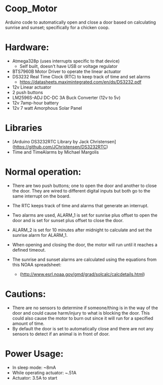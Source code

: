 # Coop_Motor
Arduino code to automatically open and close a door based on calculating sunrise and sunset; specifically for a chicken coop.

# Hardware: 
  * Atmega328p (uses interrupts specific to that device)
      * Self built, doesn't have USB or voltage regulator
  * BTS7960B Motor Driver to operate the linear actuator
  * DS3232 Real Time Clock (RTC) to keep track of time and set alarms
      * https://datasheets.maximintegrated.com/en/ds/DS3232.pdf
  * 12v Linear actuator
  * 2 push buttons
  * LM2596S-ADJ DC-DC 3A Buck Converter (12v to 5v)
  * 12v 7amp-hour battery
  * 12v 7 watt Amorphous Solar Panel

# Libraries  
  * [Arduino DS3232RTC Library by Jack Christensen] (https://github.com/JChristensen/DS3232RTC)
  * Time and TimeAlarms by Michael Margolis
  
# Normal operation:
  
* There are two push buttons; one to open the door and another to close the door.  They are wired to different digital inputs but both go to the same interrupt on the board.
* The RTC keeps track of time and alarms that generate an interrupt.  
* Two alarms are used, ALARM_1 is set for sunrise plus offset to open the door and is set for sunset plus offset to close the door.
* ALARM_2 is set for 10 minutes after midnight to calculate and set the sunrise alarm for ALARM_1.

* When opening and closing the door, the motor will run until it reaches a defined timeout.  
* The sunrise and sunset alarms are calculated using the equations from this NOAA spreadsheet:
  * (http://www.esrl.noaa.gov/gmd/grad/solcalc/calcdetails.html)

# Cautions:

* There are no sensors to determine if someone/thing is in the way of the door and could cause harm/injury to what is blocking the door.  This could also cause the motor to burn out since it will run for a specified amount of time.
* By default the door is set to automatically close and there are not any sensors to detect if an animal is in front of door.
  
# Power Usage:

* In sleep mode: ~8mA
* While operating actuator: ~.51A
* Actuator: 3.5A to start
